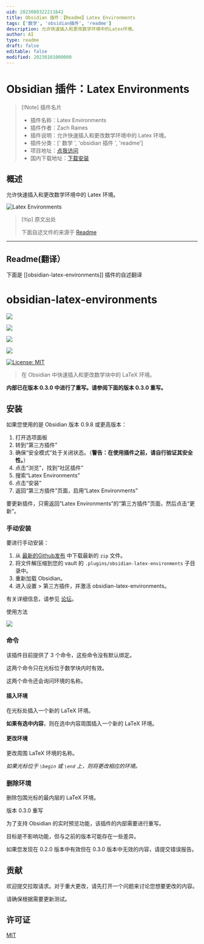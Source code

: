 ```yaml
---
uid: 2023080322211642
title: Obsidian 插件：【Readme】Latex Environments
tags: ['数学', 'obsidian插件', 'readme']
description: 允许快速插入和更改数学环境中的Latex环境。
author: AI
type: readme
draft: false
editable: false
modified: 20230101000000
---
```


# Obsidian 插件：Latex Environments

> [!Note] 插件名片
> - 插件名称：Latex Environments
> - 插件作者：Zach Raines
> - 插件说明：允许快速插入和更改数学环境中的 Latex 环境。
> - 插件分类：[' 数学 ', 'obsidian 插件 ', 'readme']
> - 项目地址：[点我访问](https://github.com/raineszm/obsidian-latex-environments)
> - 国内下载地址：[下载安装](https://pkmer.cn/products/plugin/pluginMarket/?obsidian-latex-environments)

## 概述

允许快速插入和更改数学环境中的 Latex 环境。

![Latex Environments](https://cdn.pkmer.cn/covers/obsidian-latex-environments_new.gif!pkmer)

> [!tip] 原文出处
>
>下面自述文件的来源于 [Readme](https://ghproxy.net/https://raw.githubusercontent.com/raineszm/obsidian-latex-environments/master/README.md)
>

---

## Readme(翻译）

下面是 [[obsidian-latex-environments]] 插件的自述翻译

# obsidian-latex-environments

[![](https://img.shields.io/github/v/release/raineszm/obsidian-latex-environments?style=for-the-badge)](https://github.com/raineszm/obsidian-latex-environments/releases/latest)

![](https://img.shields.io/github/commits-since/raineszm/obsidian-latex-environments/latest?style=for-the-badge)

![](https://img.shields.io/github/manifest-json/minAppVersion/raineszm/obsidian-latex-environments?color=red&label=Min%20Obsidian%20Version&style=for-the-badge)

![](https://img.shields.io/github/downloads/raineszm/obsidian-latex-environments/total?style=for-the-badge)

[![License: MIT](https://img.shields.io/badge/License-MIT-yellow.svg?style=for-the-badge)](#license)

> 在 Obsidian 中快速插入和更改数学块中的 LaTeX 环境。

**内部已在版本 0.3.0 中进行了重写。请参阅下面的版本 0.3.0 重写。**

## 安装

如果您使用的是 Obsidian 版本 0.9.8 或更高版本：

1. 打开选项面板
2. 转到“第三方插件”
3. 确保“安全模式”处于关闭状态。（**警告：在使用插件之前，请自行验证其安全性。**）
4. 点击“浏览”，找到“社区插件”
5. 搜索“Latex Environments”
6. 点击“安装”
7. 返回“第三方插件”页面，启用“Latex Environments”

要更新插件，只需返回“Latex Environments”的“第三方插件”页面，然后点击“更新”。

### 手动安装

要进行手动安装：

 1. 从 [最新的Github发布](https://github.com/raineszm/obsidian-latex-environments/releases/latest) 中下载最新的 `zip` 文件。
 2. 将文件解压缩到您的 vault 的 `.plugins/obsidian-latex-environments` 子目录中。
 3. 重新加载 Obsidian。
 4. 进入设置 > 第三方插件，并激活 obsidian-latex-environments。

有关详细信息，请参见 [论坛](https://forum.obsidian.md/t/plugins-mini-faq/7737)。

使用方法

![](latexenv.gif)

### 命令

该插件目前提供了 3 个命令，这些命令没有默认绑定。

这两个命令只在光标位于数学块内时有效。

这两个命令还会询问环境的名称。

#### 插入环境

在光标处插入一个新的 LaTeX 环境。

**如果有选中内容**，则在选中内容周围插入一个新的 LaTeX 环境。

#### 更改环境

更改周围 LaTeX 环境的名称。

*如果光标位于 `\begin` 或 `\end` 上，则将更改相应的环境。*

### 删除环境

删除包围光标的最内层的 LaTeX 环境。

版本 0.3.0 重写

为了支持 Obsidian 的实时预览功能，该插件的内部需要进行重写。

目标是不影响功能，但与之前的版本可能存在一些差异。

如果您发现在 0.2.0 版本中有效但在 0.3.0 版本中无效的内容，请提交错误报告。

## 贡献

欢迎提交拉取请求。对于重大更改，请先打开一个问题来讨论您想要更改的内容。

请确保根据需要更新测试。

## 许可证

[MIT](https://choosealicense.com/licenses/mit/)
